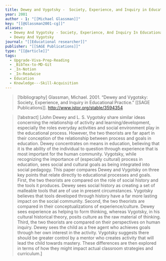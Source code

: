 ```yaml
---
title: Dewey and Vygotsky -  Society, Experience, and Inquiry in Educational Practice
year: 2001
author - 1: "[[Michael Glassman]]"
key: "[[@Glassman2001-cg]]"
aliases:
  - Dewey And Vygotsky - Society, Experience, And Inquiry In Educational Practice
  - Dewey And Vygotsky
journal: "[[Educational researcher]]"
publisher: "[[SAGE Publications]]"
type: "[[@article]]"
tags:
  - Upgrade-Viva-Prep-Reading
  - _BibTex-to-MD-Git
  - _In-Notion
  - _In-Readwise
  - Education
  - Knowledge---Skill-Acquisition
---
```


> [!bibliography]
> Glassman, Michael. 2001. “Dewey and Vygotsky: Society, Experience, and Inquiry in Educational Practice.” [[SAGE Publications]]. http://www.jstor.org/stable/3594354

> [!abstract]
> [John Dewey and L. S. Vygotsky share similar ideas concerning the relationship of activity and learning/development, especially the roles everyday activities and social environment play in the educational process. However, the two theorists are far apart in their conception of the relationship between process and goals in education. Dewey concentrates on means in education, believing that it is the ability of the individual to question through experience that is most important for the human community. Vygotsky, while recognizing the importance of (especially cultural) process in education, sees social and cultural goals as being integrated into social pedagogy. This paper compares Dewey and Vygotsky on three key points that relate directly to educational processes and goals. First, the two theorists are compared on the role of social history and the tools it produces. Dewey sees social history as creating a set of malleable tools that are of use in present circumstances. Vygotsky believes that tools developed through history have a far more lasting impact on the social community. Second, the two theorists are compared in their conceptualizations of experience/culture. Dewey sees experience as helping to form thinking, whereas Vygotsky, in his cultural historical theory, posits culture as the raw material of thinking. Third, the two theorists are compared on their perspectives on human inquiry. Dewey sees the child as a free agent who achieves goals through her own interest in the activity. Vygotsky suggests there should be greater control by a mentor who creates activity that will lead the child towards mastery. These differences are then explored in terms of how they might impact actual classroom strategies and curriculum.]